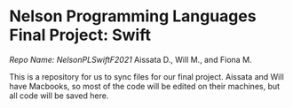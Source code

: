 # Nelson Programming Languages Final Project: Swift
*Repo Name: NelsonPLSwiftF2021*
Aissata D., Will M., and Fiona M.

This is a repository for us to sync files for our final project. Aissata and Will have Macbooks, so most of the code will be edited on their machines, but all code will be saved here.

